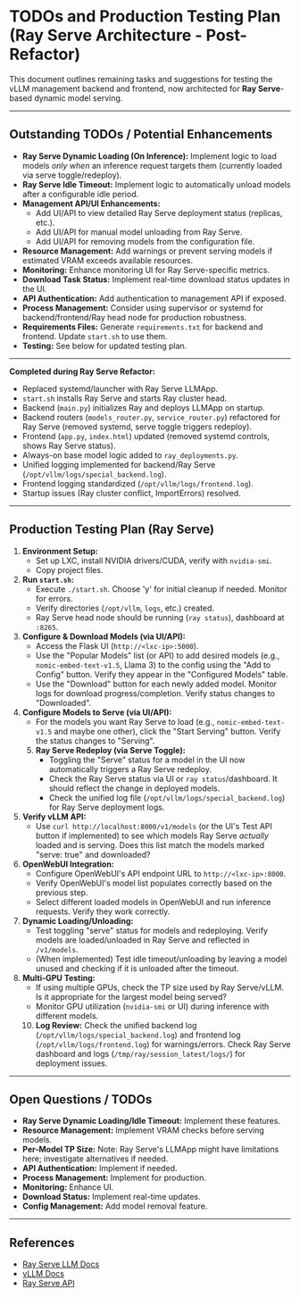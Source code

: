 # TODOs and Production Testing Plan (Ray Serve Architecture - Post-Refactor)

This document outlines remaining tasks and suggestions for testing the vLLM management backend and frontend, now architected for **Ray Serve**-based dynamic model serving.

---

## Outstanding TODOs / Potential Enhancements

*   **Ray Serve Dynamic Loading (On Inference):** Implement logic to load models *only when* an inference request targets them (currently loaded via serve toggle/redeploy).
*   **Ray Serve Idle Timeout:** Implement logic to automatically unload models after a configurable idle period.
*   **Management API/UI Enhancements:**
    *   Add UI/API to view detailed Ray Serve deployment status (replicas, etc.).
    *   Add UI/API for manual model unloading from Ray Serve.
    *   Add UI/API for removing models from the configuration file.
*   **Resource Management:** Add warnings or prevent serving models if estimated VRAM exceeds available resources.
*   **Monitoring:** Enhance monitoring UI for Ray Serve-specific metrics.
*   **Download Task Status:** Implement real-time download status updates in the UI.
*   **API Authentication:** Add authentication to management API if exposed.
*   **Process Management:** Consider using supervisor or systemd for backend/frontend/Ray head node for production robustness.
*   **Requirements Files:** Generate `requirements.txt` for backend and frontend. Update `start.sh` to use them.
*   **Testing:** See below for updated testing plan.

---

**Completed during Ray Serve Refactor:**
*   Replaced systemd/launcher with Ray Serve LLMApp.
*   `start.sh` installs Ray Serve and starts Ray cluster head.
*   Backend (`main.py`) initializes Ray and deploys LLMApp on startup.
*   Backend routers (`models_router.py`, `service_router.py`) refactored for Ray Serve (removed systemd, serve toggle triggers redeploy).
*   Frontend (`app.py`, `index.html`) updated (removed systemd controls, shows Ray Serve status).
*   Always-on base model logic added to `ray_deployments.py`.
*   Unified logging implemented for backend/Ray Serve (`/opt/vllm/logs/special_backend.log`).
*   Frontend logging standardized (`/opt/vllm/logs/frontend.log`).
*   Startup issues (Ray cluster conflict, ImportErrors) resolved.

---

## Production Testing Plan (Ray Serve)

1.  **Environment Setup:**
    *   Set up LXC, install NVIDIA drivers/CUDA, verify with `nvidia-smi`.
    *   Copy project files.
2.  **Run `start.sh`:**
    *   Execute `./start.sh`. Choose 'y' for initial cleanup if needed. Monitor for errors.
    *   Verify directories (`/opt/vllm`, `logs`, etc.) created.
    *   Ray Serve head node should be running (`ray status`), dashboard at `:8265`.
3.  **Configure & Download Models (via UI/API):**
    *   Access the Flask UI (`http://<lxc-ip>:5000`).
    *   Use the "Popular Models" list (or API) to add desired models (e.g., `nomic-embed-text-v1.5`, Llama 3) to the config using the "Add to Config" button. Verify they appear in the "Configured Models" table.
    *   Use the "Download" button for each newly added model. Monitor logs for download progress/completion. Verify status changes to "Downloaded".
4.  **Configure Models to Serve (via UI/API):**
    *   For the models you want Ray Serve to load (e.g., `nomic-embed-text-v1.5` and maybe one other), click the "Start Serving" button. Verify the status changes to "Serving".
    5.  **Ray Serve Redeploy (via Serve Toggle):**
        *   Toggling the "Serve" status for a model in the UI now automatically triggers a Ray Serve redeploy.
        *   Check the Ray Serve status via UI or `ray status`/dashboard. It should reflect the change in deployed models.
        *   Check the unified log file (`/opt/vllm/logs/special_backend.log`) for Ray Serve deployment logs.
6.  **Verify vLLM API:**
    *   Use `curl http://localhost:8000/v1/models` (or the UI's Test API button if implemented) to see which models Ray Serve *actually* loaded and is serving. Does this list match the models marked "serve: true" and downloaded?
7.  **OpenWebUI Integration:**
    *   Configure OpenWebUI's API endpoint URL to `http://<lxc-ip>:8000`.
    *   Verify OpenWebUI's model list populates correctly based on the previous step.
    *   Select different loaded models in OpenWebUI and run inference requests. Verify they work correctly.
8.  **Dynamic Loading/Unloading:**
    *   Test toggling "serve" status for models and redeploying. Verify models are loaded/unloaded in Ray Serve and reflected in `/v1/models`.
    *   (When implemented) Test idle timeout/unloading by leaving a model unused and checking if it is unloaded after the timeout.
9.  **Multi-GPU Testing:**
    *   If using multiple GPUs, check the TP size used by Ray Serve/vLLM. Is it appropriate for the largest model being served?
    *   Monitor GPU utilization (`nvidia-smi` or UI) during inference with different models.
    10. **Log Review:** Check the unified backend log (`/opt/vllm/logs/special_backend.log`) and frontend log (`/opt/vllm/logs/frontend.log`) for warnings/errors. Check Ray Serve dashboard and logs (`/tmp/ray/session_latest/logs/`) for deployment issues.
---

## Open Questions / TODOs

- **Ray Serve Dynamic Loading/Idle Timeout:** Implement these features.
- **Resource Management:** Implement VRAM checks before serving models.
- **Per-Model TP Size:** Note: Ray Serve's LLMApp might have limitations here; investigate alternatives if needed.
- **API Authentication:** Implement if needed.
- **Process Management:** Implement for production.
- **Monitoring:** Enhance UI.
- **Download Status:** Implement real-time updates.
- **Config Management:** Add model removal feature.

---

## References

- [Ray Serve LLM Docs](https://docs.ray.io/en/latest/serve/llm/serving-llms.html)
- [vLLM Docs](https://docs.vllm.ai/en/latest/)
- [Ray Serve API](https://docs.ray.io/en/latest/serve/api/index.html)